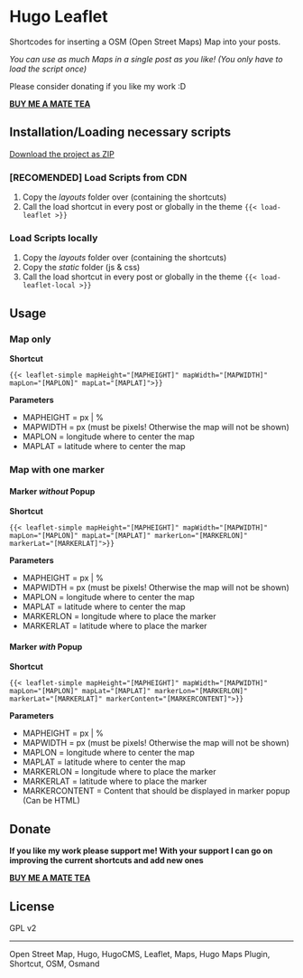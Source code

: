 # Hugo Leaflet

Shortcodes for inserting a OSM (Open Street Maps) Map into your posts. 

_You can use as much Maps in a single post as you like! (You only have to load the script once)_

Please consider donating if you like my work :D

**[BUY ME A MATE TEA](http://l1am0.eu/donate.php)**

## Installation/Loading necessary scripts

[Download the project as ZIP](https://github.com/L1am0/hugo-leaflet/archive/master.zip)

### [RECOMENDED] Load Scripts from CDN

1) Copy the _layouts_ folder over (containing the shortcuts)
2) Call the load shortcut in every post or globally in the theme
`{{< load-leaflet >}}`

### Load Scripts locally

1) Copy the _layouts_ folder over (containing the shortcuts)
2) Copy the _static_ folder (js & css)
3) Call the load shortcut in every post or globally in the theme
`{{< load-leaflet-local >}}`

## Usage

### Map only

**Shortcut**

`{{< leaflet-simple mapHeight="[MAPHEIGHT]" mapWidth="[MAPWIDTH]" mapLon="[MAPLON]" mapLat="[MAPLAT]">}}`

**Parameters**

* MAPHEIGHT = px | %
* MAPWIDTH = px (must be pixels! Otherwise the map will not be shown)
* MAPLON = longitude where to center the map
* MAPLAT = latitude where to center the map

### Map with one marker


#### Marker _without_ Popup

**Shortcut**

`{{< leaflet-simple mapHeight="[MAPHEIGHT]" mapWidth="[MAPWIDTH]" mapLon="[MAPLON]" mapLat="[MAPLAT]" markerLon="[MARKERLON]" markerLat="[MARKERLAT]">}}`

**Parameters**

* MAPHEIGHT = px | %
* MAPWIDTH = px (must be pixels! Otherwise the map will not be shown)
* MAPLON = longitude where to center the map
* MAPLAT = latitude where to center the map
* MARKERLON = longitude where to place the marker
* MARKERLAT = latitude where to place the marker

#### Marker _with_ Popup

**Shortcut**

`{{< leaflet-simple mapHeight="[MAPHEIGHT]" mapWidth="[MAPWIDTH]" mapLon="[MAPLON]" mapLat="[MAPLAT]" markerLon="[MARKERLON]" markerLat="[MARKERLAT]" markerContent="[MARKERCONTENT]">}}`

**Parameters**

* MAPHEIGHT = px | %
* MAPWIDTH = px (must be pixels! Otherwise the map will not be shown)
* MAPLON = longitude where to center the map
* MAPLAT = latitude where to center the map
* MARKERLON = longitude where to place the marker
* MARKERLAT = latitude where to place the marker
* MARKERCONTENT = Content that should be displayed in marker popup (Can be HTML)

## Donate

**If you like my work please support me! With your support I can go on improving the current shortcuts and add new ones**

**[BUY ME A MATE TEA](http://l1am0.eu/donate.php)**

## License
GPL v2

---
Open Street Map, Hugo, HugoCMS, Leaflet, Maps, Hugo Maps Plugin, Shortcut, OSM, Osmand